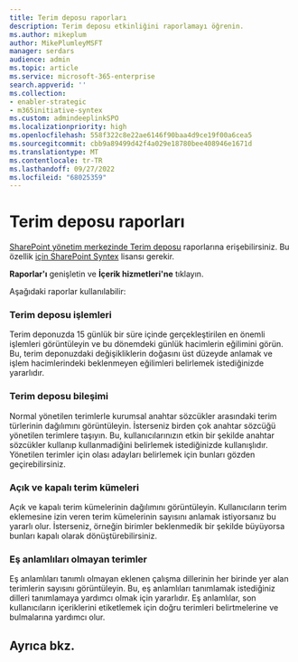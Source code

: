 ```yaml
---
title: Terim deposu raporları
description: Terim deposu etkinliğini raporlamayı öğrenin.
ms.author: mikeplum
author: MikePlumleyMSFT
manager: serdars
audience: admin
ms.topic: article
ms.service: microsoft-365-enterprise
search.appverid: ''
ms.collection:
- enabler-strategic
- m365initiative-syntex
ms.custom: admindeeplinkSPO
ms.localizationpriority: high
ms.openlocfilehash: 558f322c8e22ae6146f90baa4d9ce19f00a6cea5
ms.sourcegitcommit: cbb9a89499d42f4a029e18780bee408946e1671d
ms.translationtype: MT
ms.contentlocale: tr-TR
ms.lasthandoff: 09/27/2022
ms.locfileid: "68025359"
---
```

# <a name="term-store-reports"></a>Terim deposu raporları

<a href="https://go.microsoft.com/fwlink/?linkid=2185073" target="_blank">SharePoint yönetim merkezinde Terim deposu</a> raporlarına erişebilirsiniz. Bu özellik [için SharePoint Syntex](index.md) lisansı gerekir.

**Raporlar'ı** genişletin ve **İçerik hizmetleri'ne** tıklayın.

Aşağıdaki raporlar kullanılabilir:

### <a name="term-store-operations"></a>Terim deposu işlemleri

Terim deponuzda 15 günlük bir süre içinde gerçekleştirilen en önemli işlemleri görüntüleyin ve bu dönemdeki günlük hacimlerin eğilimini görün. Bu, terim deponuzdaki değişikliklerin doğasını üst düzeyde anlamak ve işlem hacimlerindeki beklenmeyen eğilimleri belirlemek istediğinizde yararlıdır. 

### <a name="term-store-composition"></a>Terim deposu bileşimi

Normal yönetilen terimlerle kurumsal anahtar sözcükler arasındaki terim türlerinin dağılımını görüntüleyin. İsterseniz birden çok anahtar sözcüğü yönetilen terimlere taşıyın. Bu, kullanıcılarınızın etkin bir şekilde anahtar sözcükler kullanıp kullanmadiğini belirlemek istediğinizde kullanışlıdır. Yönetilen terimler için olası adayları belirlemek için bunları gözden geçirebilirsiniz.

### <a name="open-and-closed-term-sets"></a>Açık ve kapalı terim kümeleri

Açık ve kapalı terim kümelerinin dağılımını görüntüleyin. Kullanıcıların terim eklemesine izin veren terim kümelerinin sayısını anlamak istiyorsanız bu yararlı olur. İsterseniz, örneğin birimler beklenmedik bir şekilde büyüyorsa bunları kapalı olarak dönüştürebilirsiniz. 

### <a name="terms-without-synonyms"></a>Eş anlamlıları olmayan terimler

Eş anlamlıları tanımlı olmayan eklenen çalışma dillerinin her birinde yer alan terimlerin sayısını görüntüleyin. Bu, eş anlamlıları tanımlamak istediğiniz dilleri tanımlamaya yardımcı olmak için yararlıdır. Eş anlamlılar, son kullanıcıların içeriklerini etiketlemek için doğru terimleri belirtmelerine ve bulmalarına yardımcı olur.

## <a name="see-also"></a>Ayrıca bkz.



  






